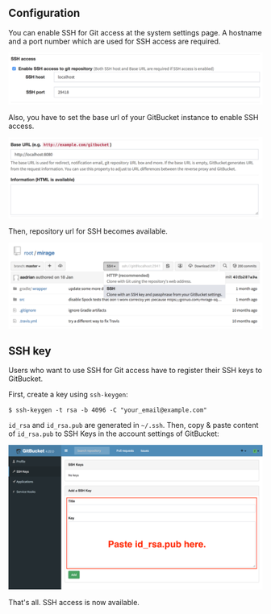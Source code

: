 ## Configuration

You can enable SSH for Git access at the system settings page. A hostname and a port number which are used for SSH access are required.

![SSH configuration](ssh_configuration1.png)

Also, you have to set the base url of your GitBucket instance to enable SSH access.

![Base URL is required](ssh_configuration2.png)

Then, repository url for SSH becomes available.

![SSH became available](ssh_configuration3.png)

## SSH key

Users who want to use SSH for Git access have to register their SSH keys to GitBucket.

First, create a key using `ssh-keygen`:

```
$ ssh-keygen -t rsa -b 4096 -C "your_email@example.com"
```

`id_rsa` and `id_rsa.pub` are generated in `~/.ssh`. Then, copy & paste content of `id_rsa.pub` to SSH Keys in the account settings of GitBucket: 

![Register public key](ssh_configuration4.png)

That's all. SSH access is now available.
